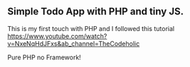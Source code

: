 ## Simple Todo App with PHP and tiny JS.
This is my first touch with PHP and I followed this tutorial https://www.youtube.com/watch?v=NxeNqHdJFxs&ab_channel=TheCodeholic 

Pure PHP no Framework!
